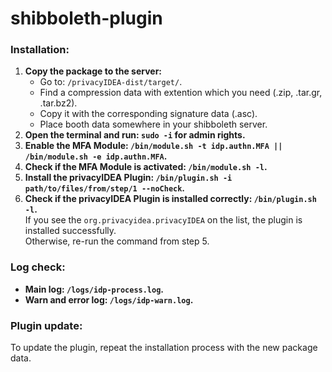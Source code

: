 # shibboleth-plugin

### Installation:
1. **Copy the package to the server:**
    - Go to: `/privacyIDEA-dist/target/`.
    - Find a compression data with extention which you need (.zip, .tar.gr, .tar.bz2).
    - Copy it with the corresponding signature data (.asc).
    - Place booth data somewhere in your shibboleth server.
2. **Open the terminal and run: `sudo -i` for admin rights.**
3. **Enable the MFA Module: `/bin/module.sh -t idp.authn.MFA || /bin/module.sh -e idp.authn.MFA`.**
4. **Check if the MFA Module is activated: `/bin/module.sh -l`.**
5. **Install the privacyIDEA Plugin: `/bin/plugin.sh -i path/to/files/from/step/1 --noCheck`.**
6. **Check if the privacyIDEA Plugin is installed correctly: `/bin/plugin.sh -l`.**<br>
If you see the `org.privacyidea.privacyIDEA` on the list, the plugin is installed successfully.<br>
Otherwise, re-run the command from step 5.

### Log check:
- **Main log: `/logs/idp-process.log`.**
- **Warn and error log: `/logs/idp-warn.log`.**

### Plugin update:
To update the plugin, repeat the installation process with the new package data.